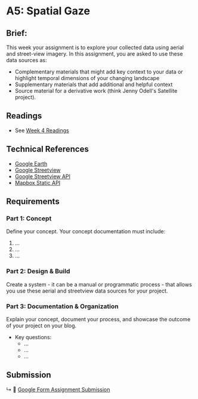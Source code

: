 # A5: Spatial Gaze

## Brief:

This week your assignment is to explore your collected data using aerial and street-view imagery. In this assignment, you are asked to use these data sources as:
* Complementary materials that might add key context to your data or highlight temporal dimensions of your changing landscape
* Supplementary materials that add additional and helpful context
* Source material for a derivative work (think Jenny Odell's Satellite project).

## Readings

* See [Week 4 Readings](../BIBLIOGRAPHY.md#week-04-locative-media)

## Technical References

* [Google Earth](https://www.google.com/earth/)
* [Google Streetview](https://www.google.com/streetview/)
* [Google Streetview API](https://developers.google.com/maps/documentation/streetview/intro)
* [Mapbox Static API](https://docs.mapbox.com/playground/static/)

## Requirements

### Part 1: Concept

Define your concept. Your concept documentation must include:
1. ...
2. ...
3. ...

### Part 2: Design & Build

Create a system - it can be a manual or programmatic process - that allows you use these aerial and streetview data sources for your project. 


### Part 3: Documentation & Organization

Explain your concept, document your process, and showcase the outcome of your project on your blog. 

* Key questions:
  * ...
  * ...
  * ...

## Submission

↳ 💌 [Google Form Assignment Submission](https://forms.gle/1tAfHZXEejZDubHg9)


<!-- 

* Using your data:
  * Juxtapose aerial imagery and street view imagery of your data.


* Open street cam? https://openstreetcam.org/map/@40.74416820327355,-73.92750620841981,18z
* Google street view: https://developers.google.com/maps/documentation/streetview/intro
* Mapillary: https://www.mapillary.com/ | https://www.mapillary.com/mapillaryjs | https://bl.ocks.org/oscarlorentzon/0a11029a5627028c445a38016c76fb3a

 -->